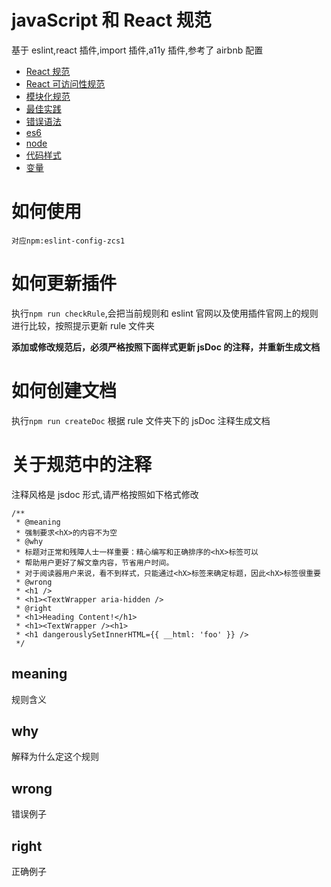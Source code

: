 # javaScript 和 React 规范

基于 eslint,react 插件,import 插件,a11y 插件,参考了 airbnb 配置

- [React 规范](./doc/react.md)
- [React 可访问性规范](./doc/reactAccessbility.md)
- [模块化规范](./doc/imports.md)
- [最佳实践](./doc/best-practices.md)
- [错误语法](./doc/errors.md)
- [es6](./doc/es6.md)
- [node](./doc/node.md)
- [代码样式](./doc/react.md)
- [变量](./doc/variables.md)

# 如何使用

    对应npm:eslint-config-zcs1

# 如何更新插件

执行`npm run checkRule`,会把当前规则和 eslint 官网以及使用插件官网上的规则进行比较，按照提示更新 rule 文件夹

**添加或修改规范后，必须严格按照下面样式更新 jsDoc 的注释，并重新生成文档**

# 如何创建文档

执行`npm run createDoc`
根据 rule 文件夹下的 jsDoc 注释生成文档

# 关于规范中的注释

注释风格是 jsdoc 形式,请严格按照如下格式修改

    /**
     * @meaning
     * 强制要求<hX>的内容不为空
     * @why
     * 标题对正常和残障人士一样重要：精心编写和正确排序的<hX>标签可以
     * 帮助用户更好了解文章内容，节省用户时间。
     * 对于阅读器用户来说，看不到样式，只能通过<hX>标签来确定标题，因此<hX>标签很重要
     * @wrong
     * <h1 />
     * <h1><TextWrapper aria-hidden />
     * @right
     * <h1>Heading Content!</h1>
     * <h1><TextWrapper /><h1>
     * <h1 dangerouslySetInnerHTML={{ __html: 'foo' }} />
     */

## meaning

规则含义

## why

解释为什么定这个规则

## wrong

错误例子

## right

正确例子
